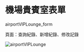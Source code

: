 # 機場貴賓室表單

airportVIPLounge_form

頁面：查詢紀錄、新增紀錄、修改記錄

![airportVIPLounge](https://i.imgur.com/u9LvskM.png)
